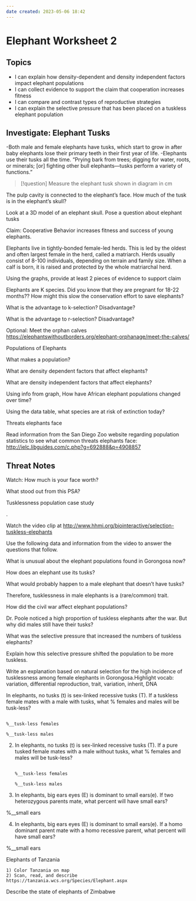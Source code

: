 ```yaml
---
date created: 2023-05-06 18:42
---
```


# Elephant Worksheet 2

## Topics

- I can explain how density-dependent and density independent factors impact elephant populations
- I can collect evidence to support the claim that cooperation increases fitness
- I can compare and contrast types of reproductive strategies
- I can explain the selective pressure that has been placed on a tuskless elephant population

## Investigate: Elephant Tusks

-Both male and female elephants have tusks, which start to grow in after baby elephants lose their primary teeth in their first year of life.
-Elephants use their tusks all the time. “Prying bark from trees; digging for water, roots, or minerals; [or] fighting other bull elephants—tusks perform a variety of functions.”

> [!question] Measure the elephant tusk shown in diagram in cm

The pulp cavity is connected to the elephant’s face. How much of the tusk is in the elephant’s skull?

Look at a 3D model of an elephant skull. Pose a question about elephant tusks

Claim: Cooperative Behavior increases fitness and success of young elephants.

Elephants live in tightly-bonded female-led herds. This is led by the oldest and often largest female in the herd, called a matriarch. Herds usually consist of 8-100 individuals, depending on terrain and family size. When a calf is born, it is raised and protected by the whole matriarchal herd.

Using the graphs,  provide at least 2 pieces of evidence to support claim

Elephants are K species. Did you know that they are pregnant for 18-22 months?? How might this slow the conservation effort to save elephants?

What is the advantage to k-selection? Disadvantage?

What is the advantage to r-selection? Disadvantage?

Optional: Meet the orphan calves
<https://elephantswithoutborders.org/elephant-orphanage/meet-the-calves/>

Populations of Elephants

What makes a population?

What are density dependent factors that affect elephants?

What are density independent factors that affect elephants?

Using info from graph, How have African elephant populations changed over time?

Using the data table, what species are at risk of extinction today?

Threats elephants face

Read information from the San Diego Zoo website regarding population statistics to see what common threats elephants face:   <http://ielc.libguides.com/c.php?g=692888&p=4908857>

## Threat Notes

Watch: How much is your face worth?

What stood out from this PSA?

Tusklessness population case study

.

Watch the video clip at <http://www.hhmi.org/biointeractive/selection-tuskless-elephants>

Use the following data and information from the video to answer the questions that follow.

What is unusual about the elephant populations found in Gorongosa now?

How does an elephant use its tusks?

What would probably happen to a male elephant that doesn’t have tusks?

Therefore, tusklessness in male elephants is a (rare/common) trait.

How did the civil war affect elephant populations?

Dr. Poole noticed a high proportion of tuskless elephants after the war.  But why did males still have their tusks?

What was the selective pressure that increased the numbers of tuskless elephants?

Explain how this selective pressure shifted the population to be more tuskless.

Write an explanation based on natural selection for the high incidence of tusklessness among female elephants in Gorongosa.Highlight vocab: variation, differential reproduction, trait, variation, inherit, DNA

In elephants, no tusks (t) is sex-linked recessive tusks (T). If a tuskless female mates with a male with tusks, what % females and males will be tusk-less?

```
                                                               %__tusk-less females
                                                               %__tusk-less males 
```

2. In elephants, no tusks (t) is sex-linked recessive tusks (T). If a pure tusked female mates with a male without tusks, what % females and males will be tusk-less?

   ```
                                                               %__tusk-less females
                                                               %__tusk-less males 
   ```

3. In elephants, big ears eyes (E) is dominant to small ears(e). If two heterozygous parents mate, what percent will have small ears?

%__small ears

4. In elephants, big ears eyes (E) is dominant to small ears(e). If a homo dominant parent mate with a homo recessive parent, what percent will have small ears?

%__small ears

Elephants of Tanzania

```
1) Color Tanzania on map
2) Scan, read, and describe https://tanzania.wcs.org/Species/Elephant.aspx
```

Describe the state of elephants of Zimbabwe
